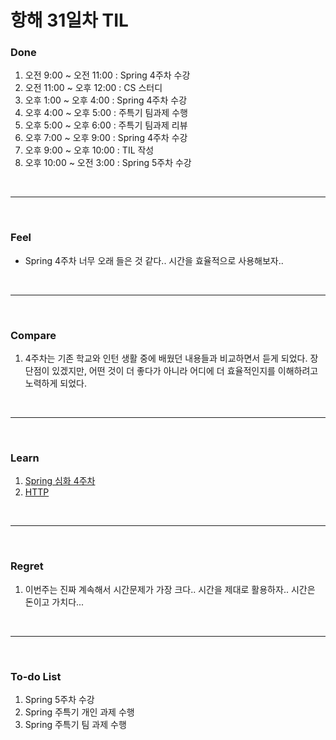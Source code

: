 # 항해 31일차 TIL

 ### Done
 1) 오전 9:00 ~ 오전 11:00 : Spring 4주차 수강
 2) 오전 11:00 ~ 오후 12:00 : CS 스터디
 3) 오후 1:00 ~ 오후 4:00 : Spring 4주차 수강
 4) 오후 4:00 ~ 오후 5:00 : 주특기 팀과제 수행
 5) 오후 5:00 ~ 오후 6:00 : 주특기 팀과제 리뷰
 6) 오후 7:00 ~ 오후 9:00 : Spring 4주차 수강
 7) 오후 9:00 ~ 오후 10:00 : TIL 작성
 8) 오후 10:00 ~ 오전 3:00 : Spring 5주차 수강

<br />
<hr>
<br />

### Feel
  - Spring 4주차 너무 오래 들은 것 같다.. 시간을 효율적으로 사용해보자..

<br />
<hr>
<br />

### Compare
  1. 4주차는 기존 학교와 인턴 생활 중에 배웠던 내용들과 비교하면서 듣게 되었다. 장단점이 있겠지만, 어떤 것이 더 좋다가 아니라 어디에 더 효율적인지를 이해하려고 노력하게 되었다.

<br />
<hr>
<br />

### Learn
  1. [Spring 심화 4주차](https://to-be-a-artist.tistory.com/124)
  2. [HTTP](https://github.com/bang-star/TIL/blob/main/web/HTTP.md)
  
  
<br />
<hr>
<br />

### Regret 
  1. 이번주는 진짜 계속해서 시간문제가 가장 크다.. 시간을 제대로 활용하자.. 시간은 돈이고 가치다...
   
<br />
<hr>
<br />

### To-do List 
  1. Spring 5주차 수강
  2. Spring 주특기 개인 과제 수행
  3. Spring 주특기 팀 과제 수행
